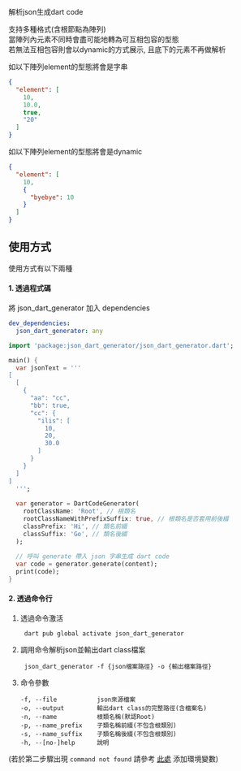 解析json生成dart code

支持多種格式(含根節點為陣列)  
當陣列內元素不同時會盡可能地轉為可互相包容的型態  
若無法互相包容則會以dynamic的方式展示, 且底下的元素不再做解析

如以下陣列element的型態將會是字串
```json
{
  "element": [
    10,
    10.0,
    true,
    "20"
  ]
}
```

如以下陣列element的型態將會是dynamic
```json
{
  "element": [
    10,
    {
      "byebye": 10
    }
  ]
}
```


## 使用方式
使用方式有以下兩種

#### 1. 透過程式碼
將 json_dart_generator 加入 dependencies

```yaml
dev_dependencies:
  json_dart_generator: any
```

```dart
import 'package:json_dart_generator/json_dart_generator.dart';

main() {
  var jsonText = '''
[
  [
    {
      "aa": "cc",
      "bb": true,
      "cc": {
        "ilis": [
          10,
          20,
          30.0
        ]
      }
    }
  ]
]
  ''';
  
  var generator = DartCodeGenerator(
    rootClassName: 'Root', // 根類名
    rootClassNameWithPrefixSuffix: true, // 根類名是否套用前後綴
    classPrefix: 'Hi', // 類名前綴
    classSuffix: 'Go', // 類名後綴
  );
  
  // 呼叫 generate 帶入 json 字串生成 dart code
  var code = generator.generate(content);
  print(code);
}
```

#### 2. 透過命令行
1. 透過命令激活  

        dart pub global activate json_dart_generator
       
2. 調用命令解析json並輸出dart class檔案    

        json_dart_generator -f {json檔案路徑} -o {輸出檔案路徑}
        
3. 命令參數
    ```shell script
    -f, --file           json來源檔案
    -o, --output         輸出dart class的完整路徑(含檔案名)
    -n, --name           根類名稱(默認Root)
    -p, --name_prefix    子類名稱前綴(不包含根類別)
    -s, --name_suffix    子類名稱後綴(不包含根類別)
    -h, --[no-]help      說明
    ```

(若於第二步驟出現 `command not found` 請參考 [此處](https://dart.cn/tools/pub/cmd/pub-global) 添加環境變數) 
